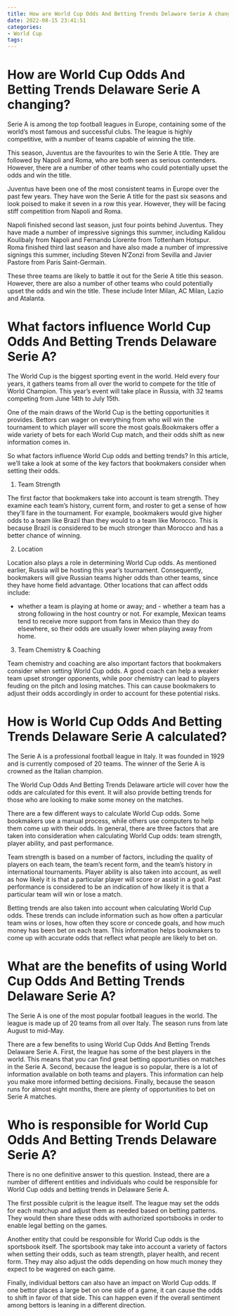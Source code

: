 ```yaml
---
title: How are World Cup Odds And Betting Trends Delaware Serie A changing
date: 2022-08-15 23:41:51
categories:
- World Cup
tags:
---
```



# How are World Cup Odds And Betting Trends Delaware Serie A changing?

 Serie A is among the top football leagues in Europe, containing some of the world’s most famous and successful clubs. The league is highly competitive, with a number of teams capable of winning the title.

This season, Juventus are the favourites to win the Serie A title. They are followed by Napoli and Roma, who are both seen as serious contenders. However, there are a number of other teams who could potentially upset the odds and win the title.

Juventus have been one of the most consistent teams in Europe over the past few years. They have won the Serie A title for the past six seasons and look poised to make it seven in a row this year. However, they will be facing stiff competition from Napoli and Roma.

Napoli finished second last season, just four points behind Juventus. They have made a number of impressive signings this summer, including Kalidou Koulibaly from Napoli and Fernando Llorente from Tottenham Hotspur. Roma finished third last season and have also made a number of impressive signings this summer, including Steven N’Zonzi from Sevilla and Javier Pastore from Paris Saint-Germain.

These three teams are likely to battle it out for the Serie A title this season. However, there are also a number of other teams who could potentially upset the odds and win the title. These include Inter Milan, AC Milan, Lazio and Atalanta.

# What factors influence World Cup Odds And Betting Trends Delaware Serie A?

The World Cup is the biggest sporting event in the world. Held every four years, it gathers teams from all over the world to compete for the title of World Champion. This year’s event will take place in Russia, with 32 teams competing from June 14th to July 15th.

One of the main draws of the World Cup is the betting opportunities it provides. Bettors can wager on everything from who will win the tournament to which player will score the most goals.Bookmakers offer a wide variety of bets for each World Cup match, and their odds shift as new information comes in.

So what factors influence World Cup odds and betting trends? In this article, we’ll take a look at some of the key factors that bookmakers consider when setting their odds.

1) Team Strength

The first factor that bookmakers take into account is team strength. They examine each team’s history, current form, and roster to get a sense of how they’ll fare in the tournament. For example, bookmakers would give higher odds to a team like Brazil than they would to a team like Morocco. This is because Brazil is considered to be much stronger than Morocco and has a better chance of winning.

2) Location

Location also plays a role in determining World Cup odds. As mentioned earlier, Russia will be hosting this year’s tournament. Consequently, bookmakers will give Russian teams higher odds than other teams, since they have home field advantage. Other locations that can affect odds include:

- whether a team is playing at home or away; and - whether a team has a strong following in the host country or not. For example, Mexican teams tend to receive more support from fans in Mexico than they do elsewhere, so their odds are usually lower when playing away from home.

3) Team Chemistry & Coaching

Team chemistry and coaching are also important factors that bookmakers consider when setting World Cup odds. A good coach can help a weaker team upset stronger opponents, while poor chemistry can lead to players feuding on the pitch and losing matches. This can cause bookmakers to adjust their odds accordingly in order to account for these potential risks.

# How is World Cup Odds And Betting Trends Delaware Serie A calculated?

The Serie A is a professional football league in Italy. It was founded in 1929 and is currently composed of 20 teams. The winner of the Serie A is crowned as the Italian champion.

The World Cup Odds And Betting Trends Delaware article will cover how the odds are calculated for this event. It will also provide betting trends for those who are looking to make some money on the matches.

There are a few different ways to calculate World Cup odds. Some bookmakers use a manual process, while others use computers to help them come up with their odds. In general, there are three factors that are taken into consideration when calculating World Cup odds: team strength, player ability, and past performance.

Team strength is based on a number of factors, including the quality of players on each team, the team’s recent form, and the team’s history in international tournaments. Player ability is also taken into account, as well as how likely it is that a particular player will score or assist in a goal. Past performance is considered to be an indication of how likely it is that a particular team will win or lose a match.

Betting trends are also taken into account when calculating World Cup odds. These trends can include information such as how often a particular team wins or loses, how often they score or concede goals, and how much money has been bet on each team. This information helps bookmakers to come up with accurate odds that reflect what people are likely to bet on.

# What are the benefits of using World Cup Odds And Betting Trends Delaware Serie A?

The Serie A is one of the most popular football leagues in the world. The league is made up of 20 teams from all over Italy. The season runs from late August to mid-May.

There are a few benefits to using World Cup Odds And Betting Trends Delaware Serie A. First, the league has some of the best players in the world. This means that you can find great betting opportunities on matches in the Serie A. Second, because the league is so popular, there is a lot of information available on both teams and players. This information can help you make more informed betting decisions. Finally, because the season runs for almost eight months, there are plenty of opportunities to bet on Serie A matches.

# Who is responsible for World Cup Odds And Betting Trends Delaware Serie A?

There is no one definitive answer to this question. Instead, there are a number of different entities and individuals who could be responsible for World Cup odds and betting trends in Delaware Serie A.

The first possible culprit is the league itself. The league may set the odds for each matchup and adjust them as needed based on betting patterns. They would then share these odds with authorized sportsbooks in order to enable legal betting on the games.

Another entity that could be responsible for World Cup odds is the sportsbook itself. The sportsbook may take into account a variety of factors when setting their odds, such as team strength, player health, and recent form. They may also adjust the odds depending on how much money they expect to be wagered on each game.

Finally, individual bettors can also have an impact on World Cup odds. If one bettor places a large bet on one side of a game, it can cause the odds to shift in favor of that side. This can happen even if the overall sentiment among bettors is leaning in a different direction.